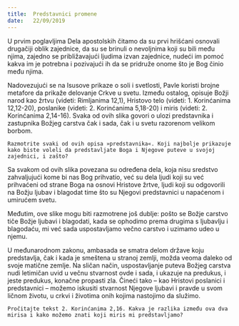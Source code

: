 ```yaml
---
title:  Predstavnici promene
date:   22/09/2019
---
```


U prvim poglavljima Dela apostolskih čitamo da su prvi hrišćani osnovali drugačiji oblik zajednice, da su se brinuli o nevoljnima koji su bili među njima, zajedno se približavajući ljudima izvan zajednice, nudeći im pomoć kakva im je potrebna i pozivajući ih da se pridruže onome što je Bog činio među njima.

Nadovezujući se na Isusove prikaze o soli i svetlosti, Pavle koristi brojne metafore da prikaže delovanje Crkve u svetu. Između ostalog, opisuje Božji narod kao žrtvu (videti: Rimljanima 12,1), Hristovo telo (videti: 1. Korinćanima 12,12-20), poslanike (videti: 2. Korinćanima 5,18-20) i miris (videti: 2. Korinćanima 2,14-16). Svaka od ovih slika govori o ulozi predstavnika i zastupnika Božjeg carstva čak i sada, čak i u svetu razorenom velikom borbom.

`Razmotrite svaki od ovih opisa »predstavnika«. Koji najbolje prikazuje kako biste voleli da predstavljate Boga i Njegove puteve u svojoj zajednici, i zašto?`

Sa svakom od ovih slika povezana su određena dela, koja nisu sredstvo zahvaljujući kome bi nas Bog prihvatio, već su dela ljudi koji su već prihvaćeni od strane Boga na osnovi Hristove žrtve, ljudi koji su odgovorili na Božju ljubav i blagodat time što su Njegovi predstavnici u napaćenom i umirućem svetu.

Međutim, ove slike mogu biti razmotrene još dublje: pošto se Božje carstvo tiče Božje ljubavi i blagodati, kada se ophodimo prema drugima s ljubavlju i blagodaću, mi već sada uspostavljamo večno carstvo i uzimamo udeo u njemu.

U međunarodnom zakonu, ambasada se smatra delom države koju predstavlja, čak i kada je smeštena u stranoj zemlji, možda veoma daleko od svoje matične zemlje. Na sličan način, uspostavljanje puteva Božjeg carstva nudi letimičan uvid u večnu stvarnost ovde i sada, i ukazuje na predukus, i jeste predukus, konačne propasti zla. Čineći tako – kao Hristovi poslanici i predstavnici – možemo iskusiti stvarnost Njegove ljubavi i pravde u svom ličnom životu, u crkvi i životima onih kojima nastojimo da služimo.

`Pročitajte tekst 2. Korinćanima 2,16. Kakva je razlika između ova dva mirisa i kako možemo znati koji miris mi predstavljamo? `
